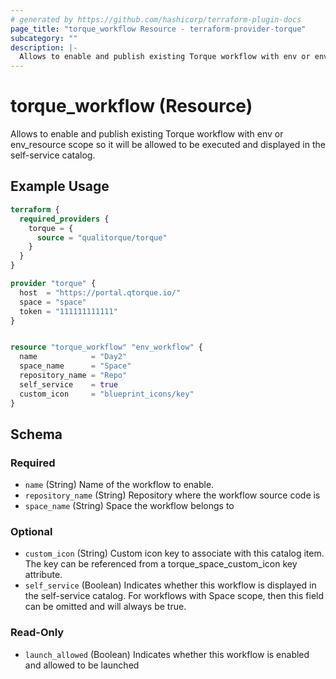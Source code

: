 ```yaml
---
# generated by https://github.com/hashicorp/terraform-plugin-docs
page_title: "torque_workflow Resource - terraform-provider-torque"
subcategory: ""
description: |-
  Allows to enable and publish existing Torque workflow with env or env_resource scope so it will be allowed to be executed and displayed in the self-service catalog.
---
```


# torque_workflow (Resource)

Allows to enable and publish existing Torque workflow with env or env_resource scope so it will be allowed to be executed and displayed in the self-service catalog.

## Example Usage

```terraform
terraform {
  required_providers {
    torque = {
      source = "qualitorque/torque"
    }
  }
}

provider "torque" {
  host  = "https://portal.qtorque.io/"
  space = "space"
  token = "111111111111"
}


resource "torque_workflow" "env_workflow" {
  name            = "Day2"
  space_name      = "Space"
  repository_name = "Repo"
  self_service    = true
  custom_icon     = "blueprint_icons/key"
}
```

<!-- schema generated by tfplugindocs -->
## Schema

### Required

- `name` (String) Name of the workflow to enable.
- `repository_name` (String) Repository where the workflow source code is
- `space_name` (String) Space the workflow belongs to

### Optional

- `custom_icon` (String) Custom icon key to associate with this catalog item. The key can be referenced from a torque_space_custom_icon key attribute.
- `self_service` (Boolean) Indicates whether this workflow is displayed in the self-service catalog. For workflows with Space scope, then this field can be omitted and will always be true.

### Read-Only

- `launch_allowed` (Boolean) Indicates whether this workflow is enabled and allowed to be launched
